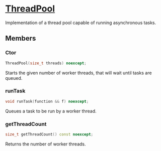 # [ThreadPool](ThreadPool.hpp)

Implementation of a thread pool capable of running asynchronous tasks.

## Members

### Ctor

```cpp
ThreadPool(size_t threads) noexcept;
```

Starts the given number of worker threads, that will wait until tasks are queued.

### runTask

```cpp
void runTask(function && f) noexcept;
```

Queues a task to be run by a worker thread.

### getThreadCount

```cpp
size_t getThreadCount() const noexcept;
```

Returns the number of worker threads.